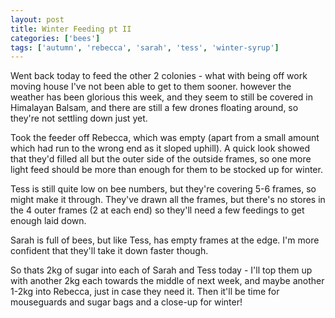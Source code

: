 ```yaml
---
layout: post
title: Winter Feeding pt II
categories: ['bees']
tags: ['autumn', 'rebecca', 'sarah', 'tess', 'winter-syrup']
---
```


Went back today to feed the other 2 colonies - what with being off work moving house I've not been able to get to them sooner. however the weather has been glorious this week, and they seem to still be covered in Himalayan Balsam, and there are still a few drones floating around, so they're not settling down just yet.  
  
Took the feeder off Rebecca, which was empty (apart from a small amount which had run to the wrong end as it sloped uphill). A quick look showed that they'd filled all but the outer side of the outside frames, so one more light feed should be more than enough for them to be stocked up for winter.  
  
Tess is still quite low on bee numbers, but they're covering 5-6 frames, so might make it through. They've drawn all the frames, but there's no stores in the 4 outer frames (2 at each end) so they'll need a few feedings to get enough laid down.  
  
Sarah is full of bees, but like Tess, has empty frames at the edge. I'm more confident that they'll take it down faster though.  
  
So thats 2kg of sugar into each of Sarah and Tess today - I'll top them up with another 2kg each towards the middle of next week, and maybe another 1-2kg into Rebecca, just in case they need it. Then it'll be time for mouseguards and sugar bags and a close-up for winter!
